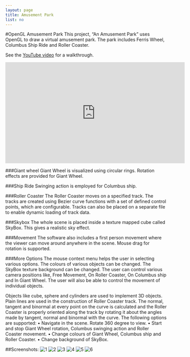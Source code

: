 ```yaml
---
layout: page
title: Amusement Park
list: no
---
```



#OpenGL Amusement Park
This project, “An Amusement Park” uses OpenGL to draw a virtual amusement park. The park includes Ferris Wheel, Columbus Ship Ride and Roller Coaster. 

See the [YouTube video](https://www.youtube.com/watch?v=7_Z5359IEVU) for a walkthrough.

<iframe width="560" height="315" src="https://www.youtube.com/embed/7_Z5359IEVU" frameborder="0" allowfullscreen></iframe>

###Giant wheel
Giant Wheel is visualized using circular rings. Rotation effects are provided for Giant Wheel. 

###Ship Ride
Swinging action is employed for Columbus ship. 

###Roller Coaster
The Roller Coaster moves on a specified track. The tracks are created using Bezier curve functions with a set of defined control points, which are configurable. Tracks can also be placed on a separate file to enable dynamic loading of track data. 

###Skybox
The whole scene is placed inside a texture mapped cube called SkyBox. This gives a realistic sky effect. 

###Movement
The software also includes a first person movement where the viewer can move around anywhere in the scene. Mouse drag for rotation is supported.

###More Options
The mouse context menu helps the user in selecting various options. The colours of various objects can be changed. The SkyBox texture background can be changed. The user can control various camera positions like, Free Movement, On Roller Coaster, On Columbus ship and In Giant Wheel. The user will also be able to control the movement of individual objects.


Objects like cube, sphere and cylinders are used to implement 3D objects. Plain lines are used in the construction of Roller Coaster track. The normal, tangent and binormal at every point on the curve is calculated and the Roller Coaster is properly oriented along the track by rotating it about the angles made by tangent, normal and binormal with the curve.
The following options are supported:
•	Navigate in the scene. Rotate 360 degree to view.
•	Start and stop Giant Wheel rotation, Columbus swinging action and Roller Coaster movement.
•	Change colours of Giant Wheel, Columbus ship and Roller Coaster.
•	Change background of SkyBox.


##Screenshots:
![1](https://github.com/akarthik10/AmusementPark/raw/master/screenshots/1.png)
![2](https://github.com/akarthik10/AmusementPark/raw/master/screenshots/2.png)
![3](https://github.com/akarthik10/AmusementPark/raw/master/screenshots/3.png)
![4](https://github.com/akarthik10/AmusementPark/raw/master/screenshots/4.png)
![5](https://github.com/akarthik10/AmusementPark/raw/master/screenshots/5.png)
![6](https://github.com/akarthik10/AmusementPark/raw/master/screenshots/6.png)
